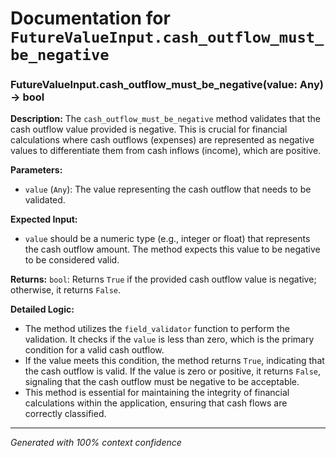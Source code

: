 # Documentation for `FutureValueInput.cash_outflow_must_be_negative`

### FutureValueInput.cash_outflow_must_be_negative(value: Any) -> bool

**Description:**
The `cash_outflow_must_be_negative` method validates that the cash outflow value provided is negative. This is crucial for financial calculations where cash outflows (expenses) are represented as negative values to differentiate them from cash inflows (income), which are positive.

**Parameters:**
- `value` (`Any`): The value representing the cash outflow that needs to be validated.

**Expected Input:**
- `value` should be a numeric type (e.g., integer or float) that represents the cash outflow amount. The method expects this value to be negative to be considered valid.

**Returns:**
`bool`: Returns `True` if the provided cash outflow value is negative; otherwise, it returns `False`.

**Detailed Logic:**
- The method utilizes the `field_validator` function to perform the validation. It checks if the `value` is less than zero, which is the primary condition for a valid cash outflow.
- If the value meets this condition, the method returns `True`, indicating that the cash outflow is valid. If the value is zero or positive, it returns `False`, signaling that the cash outflow must be negative to be acceptable.
- This method is essential for maintaining the integrity of financial calculations within the application, ensuring that cash flows are correctly classified.

---
*Generated with 100% context confidence*
